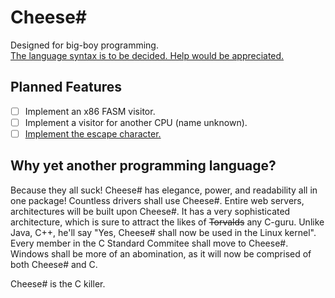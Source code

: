 # Cheese# #
Designed for big-boy programming.  
[The language syntax is to be decided. Help would be appreciated.](https://github.com/cheesesharplang/cheesesharp/issues/1)

## Planned Features

 - [ ] Implement an x86 FASM visitor.
 - [ ] Implement a visitor for another CPU (name unknown).
 - [ ] [Implement the escape character.](https://github.com/cheesesharplang/cheesesharp/issues/2)

## Why yet another programming language?
Because they all suck!
Cheese# has elegance, power, and readability all in one package!
Countless drivers shall use Cheese#.
Entire web servers, architectures will be built upon Cheese#.
It has a very sophisticated architecture, which is sure to attract the likes of ~~Torvalds~~ any C-guru.
Unlike Java, C++, he'll say "Yes, Cheese# shall now be used in the Linux kernel".  
Every member in the C Standard Commitee shall move to Cheese#.
Windows shall be more of an abomination, as it will now be comprised of both Cheese# and C.

Cheese# is the C killer.
